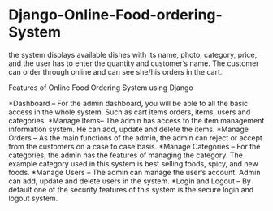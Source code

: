 # Django-Online-Food-ordering-System
the system displays available dishes with its name, photo, category, price, and the user has to enter the quantity and customer’s name. The customer can order through online and can see she/his orders in the cart.

Features of Online Food Ordering System using Django

*Dashboard – For the admin dashboard, you will be able to all the basic access in the whole system. Such as cart items orders, items, users and categories.
*Manage Items– The admin has access to the item management information system. He can add, update and delete the items.
*Manage Orders – As the main functions of the admin, the admin can reject or accept from the customers on a case to case basis.
*Manage Categories – For the categories, the admin has the features of managing the category. The example category used in this system is best selling foods, spicy, and new foods.
*Manage Users – The admin can manage the user’s account. Admin can add, update and delete users in the system.
*Login and Logout – By default one of the security features of this system is the secure login and logout system.
